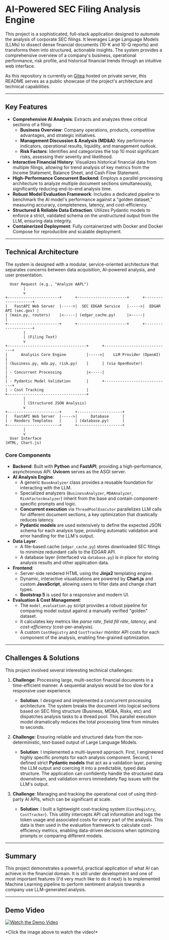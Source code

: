 # AI-Powered SEC Filing Analysis Engine

This project is a sophisticated, full-stack application designed to automate the analysis of corporate SEC filings. It leverages Large Language Models (LLMs) to dissect dense financial documents (10-K and 10-Q reports) and transforms them into structured, actionable insights. The system provides a comprehensive overview of a company's business, operational performance, risk profile, and historical financial trends through an intuitive web interface.

As this repository is currently on [Gitea](https://about.gitea.com/) hosted on private server, this README serves as a public showcase of the project's architecture and technical capabilities.

---

## Key Features

*   **Comprehensive AI Analysis**: Extracts and analyzes three critical sections of a filing:
    *   **Business Overview**: Company operations, products, competitive advantages, and strategic initiatives.
    *   **Management Discussion & Analysis (MD&A)**: Key performance indicators, operational results, liquidity, and management outlook.
    *   **Risk Factors**: Identifies and categorizes the top 10 most significant risks, assessing their severity and likelihood.
*   **Interactive Financial History**: Visualizes historical financial data from multiple filings, allowing for trend analysis of key metrics from the Income Statement, Balance Sheet, and Cash Flow Statement.
*   **High-Performance Concurrent Backend**: Employs a parallel processing architecture to analyze multiple document sections simultaneously, significantly reducing end-to-end analysis time.
*   **Robust Model Evaluation Framework**: Includes a dedicated pipeline to benchmark the AI model's performance against a "golden dataset," measuring accuracy, completeness, latency, and cost-efficiency.
*   **Structured & Reliable Data Extraction**: Utilizes Pydantic models to enforce a strict, validated schema on the unstructured output from the LLM, ensuring data integrity.
*   **Containerized Deployment**: Fully containerized with Docker and Docker Compose for reproducible and scalable deployment.

---

## Technical Architecture

The system is designed with a modular, service-oriented architecture that separates concerns between data acquisition, AI-powered analysis, and user presentation.

```
  User Request (e.g., "Analyze AAPL")
        |
        v
+-----------------------+      +----------------------+      +--------------------+
|   FastAPI Web Server  |----->|  SEC EDGAR Service   |----->|  EDGAR API (sec.gov) |
| (main.py, routers)    |<-----| (edgar_cache.py)     |<-----|                    |
+-----------------------+      +----------------------+      +--------------------+
        |
        | (Filing Text)
        v
+-----------------------------------+      +-----------------------------+
|      Analysis Core Engine         |----->|    LLM Provider (OpenAI)    |
| (business.py, mda.py, risk.py)    |      | (via OpenRouter)            |
| - Concurrent Processing           |<-----|                             |
| - Pydantic Model Validation       |      +-----------------------------+
| - Cost Tracking                   |
+-----------------------------------+
        |
        | (Structured JSON Analysis)
        v
+-----------------------+      +--------------------+
|   FastAPI Web Server  |----->|      Database      |
| - Renders Templates   |      | (database.py)      |
+-----------------------+      +--------------------+
        |
        v
  User Interface
(HTML, Chart.js)
```

### Core Components

*   **Backend**: Built with **Python** and **FastAPI**, providing a high-performance, asynchronous API. **Uvicorn** serves as the ASGI server.
*   **AI Analysis Engine**:
    *   A generic `BaseAnalyzer` class provides a reusable foundation for interacting with the LLM.
    *   Specialized analyzers (`BusinessAnalyzer`, `MDAAnalyzer`, `RiskFactorAnalyzer`) inherit from the base and contain component-specific prompts and logic.
    *   **Concurrent execution** via `ThreadPoolExecutor` parallelizes LLM calls for different document sections, a key optimization that drastically reduces latency.
    *   **Pydantic models** are used extensively to define the expected JSON schema for each analysis type, providing automatic validation and error handling for the LLM's output.
*   **Data Layer**:
    *   A file-based cache (`edgar_cache.py`) stores downloaded SEC filings to minimize redundant calls to the EDGAR API.
    *   A database layer (interfaced via `database.py`) is in place for storing analysis results and other application data.
*   **Frontend**:
    *   Server-side rendered HTML using the **Jinja2** templating engine.
    *   Dynamic, interactive visualizations are powered by **Chart.js** and custom **JavaScript**, allowing users to filter data and change chart types.
    *   **Bootstrap 5** is used for a responsive and modern UI.
*   **Evaluation & Cost Management**:
    *   The `model_evaluation.py` script provides a robust pipeline for comparing model output against a manually verified "golden" dataset.
    *   It calculates key metrics like *parse rate*, *field fill rate*, *latency*, and *cost-efficiency* (cost-per-analysis).
    *   A custom `CostRegistry` and `CostTracker` monitor API costs for each component of the analysis, enabling fine-grained optimization.

---

## Challenges & Solutions

This project involved several interesting technical challenges:

1.  **Challenge**: Processing large, multi-section financial documents in a time-efficient manner. A sequential analysis would be too slow for a responsive user experience.
    *   **Solution**: I designed and implemented a concurrent processing architecture. The system breaks the document into logical sections based on SEC filing structure (Business, MD&A, Risks, etc) and dispatches analysis tasks to a thread pool. This parallel execution model dramatically reduces the total processing time from minutes to seconds.

2.  **Challenge**: Ensuring reliable and structured data from the non-deterministic, text-based output of Large Language Models.
    *   **Solution**: I implemented a multi-layered approach. First, I engineered highly specific prompts for each analysis component. Second, I defined strict **Pydantic models** that act as a validation layer, parsing the LLM output and coercing it into a predictable, typed data structure. The application can confidently handle the structured data downstream, and validation errors immediately flag issues with the LLM's output.

3.  **Challenge**: Managing and tracking the operational cost of using third-party AI APIs, which can be significant at scale.
    *   **Solution**: I built a lightweight cost-tracking system (`CostRegistry`, `CostTracker`). This utility intercepts API call information and logs the token usage and associated costs for every part of the analysis. This data is then used in the evaluation framework to calculate cost-efficiency metrics, enabling data-driven decisions when optimizing prompts or comparing different models.

---

## Summary

This project demonstrates a powerful, practical application of what AI can achieve in the financial domain. 
It is still under development and one of most important features (I'd very much like to do it next) is to implemented Machine Learning pipeline to perform sentiment analysis towards a company use LLM-generated analysis.

---

## Demo Video

[![Watch the Demo Video](https://img.youtube.com/vi/inkxzxyGtas/hqdefault.jpg)]([https://www.youtube.com/watch?v=inkxzxyGtas](https://youtu.be/inkxzxyGtas))
</hr>
*Click the image above to watch the video!*


